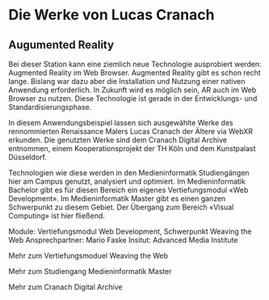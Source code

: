 # Die Werke von Lucas Cranach
## Augumented Reality

Bei dieser Station kann eine ziemlich neue Technologie ausprobiert werden: Augmented Reality im Web Browser. Augmented Reality gibt es schon recht lange. Bislang war dazu aber die Installation und Nutzung einer nativen Anwendung erforderlich. In Zukunft wird es möglich sein, AR auch im Web Browser zu nutzen. Diese Technologie ist gerade in der Entwicklungs- und Standardisierungsphase.

In diesem Anwendungsbeispiel lassen sich ausgewählte Werke des rennommierten Renaissance Malers Lucas Cranach der Ältere via WebXR erkunden. Die genutzten Werke sind dem Cranach Digital Archive entnommen, einem Kooperationsprojekt der TH Köln und dem Kunstpalast Düsseldorf.

Technologien wie diese werden in den Medieninformatik Studiengängen hier am Campus genutzt, analysiert und optimiert. Im Medieninformatik Bachelor gibt es für diesen Bereich ein eigenes Vertiefungsmodul «Web Development». Im Medieninformatik Master gibt es einen ganzen Schwerpunkt zu diesem Gebiet. Der Übergang zum Bereich «Visual Computing» ist hier fließend.

Module: Vertiefungsmodul Web Development, Schwerpunkt Weaving the Web
Ansprechpartner: Mario Faske
Insitut: Advanced Media Institute

Mehr zum Vertiefungsmoduel Weaving the Web
<qr-code>

Mehr zum Studiengang Medieninformatik Master
<qr-code>

Mehr zum Cranach Digital Archive
<qr-code>
